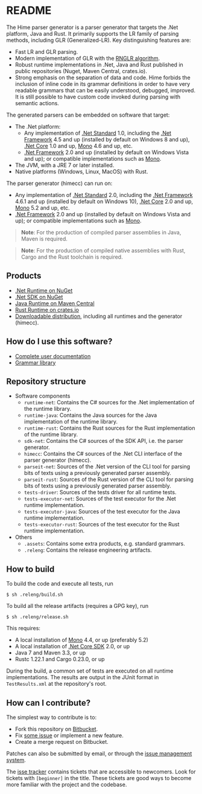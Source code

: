 # README #

The Hime parser generator is a parser generator that targets the .Net platform, Java and Rust. It primarily supports the LR family of parsing methods, including GLR (Generalized-LR). Key distinguishing features are:

* Fast LR and GLR parsing.
* Modern implementation of GLR with the [RNGLR algorithm](http://portal.acm.org/citation.cfm?id=1146809.1146810&coll=DL&dl=GUIDE&CFID=9339017&CFTOKEN=49072692).
* Robust runtime implementations in .Net, Java and Rust published in public repositories (Nuget, Maven Central, crates.io).
* Strong emphasis on the separation of data and code. Hime forbids the inclusion of inline code in its grammar definitions in order to have very readable grammars that can be easily understood, debugged, improved. It is still possible to have custom code invoked during parsing with semantic actions.

The generated parsers can be embedded on software that target:

* The .Net platform:
	* Any implementation of [.Net Standard](https://docs.microsoft.com/en-us/dotnet/standard/net-standard) 1.0, including the [.Net Framework](https://www.microsoft.com/net/download/framework) 4.5 and up (installed by default on Windows 8 and up), [.Net Core](https://www.microsoft.com/net/core) 1.0 and up, [Mono](http://www.mono-project.com/) 4.6 and up, etc.
	* [.Net Framework](https://www.microsoft.com/net/download/framework) 2.0 and up (installed by default on Windows Vista and up); or compatible implementations such as [Mono](http://www.mono-project.com/).
* The JVM, with a JRE 7 or later installed.
* Native platforms (Windows, Linux, MacOS) with Rust.

The parser generator (himecc) can run on:

* Any implementation of [.Net Standard](https://docs.microsoft.com/en-us/dotnet/standard/net-standard) 2.0, including the [.Net Framework](https://www.microsoft.com/net/download/framework) 4.6.1 and up (installed by default on Windows 10), [.Net Core](https://www.microsoft.com/net/core) 2.0 and up, [Mono](http://www.mono-project.com/) 5.2 and up, etc.
* [.Net Framework](https://www.microsoft.com/net/download/framework) 2.0 and up (installed by default on Windows Vista and up); or compatible implementations such as [Mono](http://www.mono-project.com/).

> **Note**: For the production of compiled parser assemblies in Java, Maven is required.

> **Note**: For the production of compiled native assemblies with Rust, Cargo and the Rust toolchain is required.


## Products ##

* [.Net Runtime on NuGet](https://www.nuget.org/packages/Hime.Redist/)
* [.Net SDK on NuGet](https://www.nuget.org/packages/Hime.Redist/)
* [Java Runtime on Maven Central](http://search.maven.org/#search%7Cga%7C1%7Cg%3A%22fr.cenotelie.hime%22)
* [Rust Runtime on crates.io](https://crates.io/crates/hime_redist)
* [Downloadable distribution](https://bitbucket.org/cenotelie/hime/downloads/), including all runtimes and the generator (himecc).

## How do I use this software? ##

* [Complete user documentation](https://cenotelie.fr/projects/hime)
* [Grammar library](https://bitbucket.org/cenotelie/hime-grams)


## Repository structure ##

* Software components
	* `runtime-net`: Contains the C# sources for the .Net implementation of the runtime library.
	* `runtime-java`: Contains the Java sources for the Java implementation of the runtime library.
	* `runtime-rust`: Contains the Rust sources for the Rust implementation of the runtime library.
	* `sdk-net`: Contains the C# sources of the SDK API, i.e. the parser generator.
	* `himecc`: Contains the C# sources of the .Net CLI interface of the parser generator (himecc).
	* `parseit-net`: Sources of the .Net version of the CLI tool for parsing bits of texts using a previously generated parser assembly.
	* `parseit-rust`: Sources of the Rust version of the CLI tool for parsing bits of texts using a previously generated parser assembly.
	* `tests-driver`: Sources of the tests driver for all runtime tests.
	* `tests-executor-net`: Sources of the test executor for the .Net runtime implementation.
	* `tests-executor-java`: Sources of the test executor for the Java runtime implementation.
	* `tests-executor-rust`: Sources of the test executor for the Rust runtime implementation.
* Others
	* `.assets`: Contains some extra products, e.g. standard grammars.
	* `.releng`: Contains the release engineering artifacts.


## How to build ##

To build the code and execute all tests, run

```
$ sh .releng/build.sh
```

To build all the release artifacts (requires a GPG key), run

```
$ sh .releng/release.sh
```

This requires:

* A local installation of [Mono](http://www.mono-project.com/) 4.4, or up (preferably 5.2)
* A local installation of [.Net Core SDK](https://www.microsoft.com/net/download/core) 2.0, or up
* Java 7 and Maven 3.3, or up
* Rustc 1.22.1 and Cargo 0.23.0, or up

During the build, a common set of tests are executed on all runtime implementations.
The results are output in the JUnit format in `TestResults.xml` at the repository's root.


## How can I contribute? ##

The simplest way to contribute is to:

* Fork this repository on [Bitbucket](https://bitbucket.org/cenotelie/hime).
* Fix [some issue](https://bitbucket.org/cenotelie/hime/issues?status=new&status=open) or implement a new feature.
* Create a merge request on Bitbucket.

Patches can also be submitted by email, or through the [issue management system](https://bitbucket.org/cenotelie/hime/issues).

The [isse tracker](https://bitbucket.org/cenotelie/hime/issues) contains tickets that are accessible to newcomers. Look for tickets with `[beginner]` in the title. These tickets are good ways to become more familiar with the project and the codebase.
